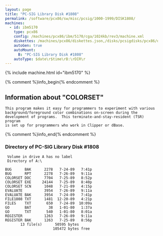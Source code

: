```yaml
---
layout: page
title: "PC-SIG Library Disk #1808"
permalink: /software/pcx86/sw/misc/pcsig/1000-1999/DISK1808/
machines:
  - id: ibm5170
    type: pcx86
    config: /machines/pcx86/ibm/5170/cga/1024kb/rev3/machine.xml
    diskettes: /machines/pcx86/diskettes.json,/disks/pcsigdisks/pcx86/diskettes.json
    autoGen: true
    autoMount:
      B: "PC-SIG Library Disk #1808"
    autoType: $date\r$time\rB:\rDIR\r
---
```


{% include machine.html id="ibm5170" %}

{% comment %}info_begin{% endcomment %}

## Information about "COLORSET"

    This program makes it easy for programmers to experiment with various
    background/foreground color combinations on-screen during the
    development of programs.  This terminate-and-stay-resident (TSR) program
    is set up for programmers who work in Clipper or dBase.
{% comment %}info_end{% endcomment %}


### Directory of PC-SIG Library Disk #1808

     Volume in drive A has no label
     Directory of A:\

    BUG      BAK      2278   7-24-89   7:41p
    BUG      RPT      2278   7-26-89   9:11a
    COLORSET DOC      7704   7-25-89   8:52p
    COLORSET EXE     24144   7-25-89   8:40p
    COLORSET SCN      1048   7-21-89   4:15p
    EVALUATE          3954   7-26-89   9:11a
    EVALUATE BAK      3954   7-24-89   7:41p
    FILE1808 TXT      1481  12-20-89   4:21p
    FILES    TXT       650   7-24-89  10:09a
    GO       BAT        38   1-01-80   1:37a
    GO       TXT       540   1-01-80   8:01a
    REGISTER          1263   7-26-89   9:11a
    REGISTER BAK      1263   7-25-89   8:56p
           13 file(s)      50595 bytes
                          105472 bytes free
